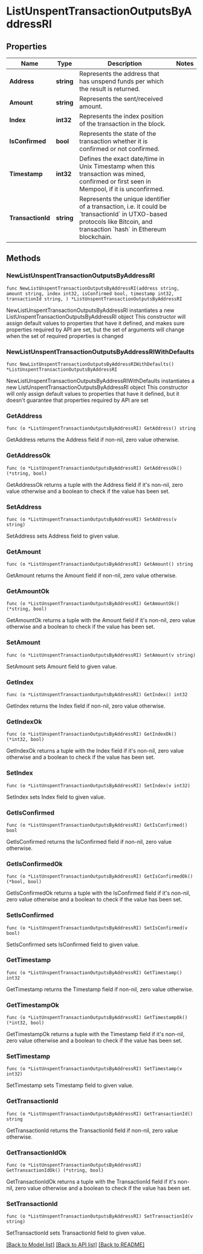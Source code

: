 # ListUnspentTransactionOutputsByAddressRI

## Properties

Name | Type | Description | Notes
------------ | ------------- | ------------- | -------------
**Address** | **string** | Represents the address that has unspend funds per which the result is returned. | 
**Amount** | **string** | Represents the sent/received amount. | 
**Index** | **int32** | Represents the index position of the transaction in the block. | 
**IsConfirmed** | **bool** | Represents the state of the transaction whether it is confirmed or not confirmed. | 
**Timestamp** | **int32** | Defines the exact date/time in Unix Timestamp when this transaction was mined, confirmed or first seen in Mempool, if it is unconfirmed. | 
**TransactionId** | **string** | Represents the unique identifier of a transaction, i.e. it could be &#x60;transactionId&#x60; in UTXO-based protocols like Bitcoin, and transaction &#x60;hash&#x60; in Ethereum blockchain. | 

## Methods

### NewListUnspentTransactionOutputsByAddressRI

`func NewListUnspentTransactionOutputsByAddressRI(address string, amount string, index int32, isConfirmed bool, timestamp int32, transactionId string, ) *ListUnspentTransactionOutputsByAddressRI`

NewListUnspentTransactionOutputsByAddressRI instantiates a new ListUnspentTransactionOutputsByAddressRI object
This constructor will assign default values to properties that have it defined,
and makes sure properties required by API are set, but the set of arguments
will change when the set of required properties is changed

### NewListUnspentTransactionOutputsByAddressRIWithDefaults

`func NewListUnspentTransactionOutputsByAddressRIWithDefaults() *ListUnspentTransactionOutputsByAddressRI`

NewListUnspentTransactionOutputsByAddressRIWithDefaults instantiates a new ListUnspentTransactionOutputsByAddressRI object
This constructor will only assign default values to properties that have it defined,
but it doesn't guarantee that properties required by API are set

### GetAddress

`func (o *ListUnspentTransactionOutputsByAddressRI) GetAddress() string`

GetAddress returns the Address field if non-nil, zero value otherwise.

### GetAddressOk

`func (o *ListUnspentTransactionOutputsByAddressRI) GetAddressOk() (*string, bool)`

GetAddressOk returns a tuple with the Address field if it's non-nil, zero value otherwise
and a boolean to check if the value has been set.

### SetAddress

`func (o *ListUnspentTransactionOutputsByAddressRI) SetAddress(v string)`

SetAddress sets Address field to given value.


### GetAmount

`func (o *ListUnspentTransactionOutputsByAddressRI) GetAmount() string`

GetAmount returns the Amount field if non-nil, zero value otherwise.

### GetAmountOk

`func (o *ListUnspentTransactionOutputsByAddressRI) GetAmountOk() (*string, bool)`

GetAmountOk returns a tuple with the Amount field if it's non-nil, zero value otherwise
and a boolean to check if the value has been set.

### SetAmount

`func (o *ListUnspentTransactionOutputsByAddressRI) SetAmount(v string)`

SetAmount sets Amount field to given value.


### GetIndex

`func (o *ListUnspentTransactionOutputsByAddressRI) GetIndex() int32`

GetIndex returns the Index field if non-nil, zero value otherwise.

### GetIndexOk

`func (o *ListUnspentTransactionOutputsByAddressRI) GetIndexOk() (*int32, bool)`

GetIndexOk returns a tuple with the Index field if it's non-nil, zero value otherwise
and a boolean to check if the value has been set.

### SetIndex

`func (o *ListUnspentTransactionOutputsByAddressRI) SetIndex(v int32)`

SetIndex sets Index field to given value.


### GetIsConfirmed

`func (o *ListUnspentTransactionOutputsByAddressRI) GetIsConfirmed() bool`

GetIsConfirmed returns the IsConfirmed field if non-nil, zero value otherwise.

### GetIsConfirmedOk

`func (o *ListUnspentTransactionOutputsByAddressRI) GetIsConfirmedOk() (*bool, bool)`

GetIsConfirmedOk returns a tuple with the IsConfirmed field if it's non-nil, zero value otherwise
and a boolean to check if the value has been set.

### SetIsConfirmed

`func (o *ListUnspentTransactionOutputsByAddressRI) SetIsConfirmed(v bool)`

SetIsConfirmed sets IsConfirmed field to given value.


### GetTimestamp

`func (o *ListUnspentTransactionOutputsByAddressRI) GetTimestamp() int32`

GetTimestamp returns the Timestamp field if non-nil, zero value otherwise.

### GetTimestampOk

`func (o *ListUnspentTransactionOutputsByAddressRI) GetTimestampOk() (*int32, bool)`

GetTimestampOk returns a tuple with the Timestamp field if it's non-nil, zero value otherwise
and a boolean to check if the value has been set.

### SetTimestamp

`func (o *ListUnspentTransactionOutputsByAddressRI) SetTimestamp(v int32)`

SetTimestamp sets Timestamp field to given value.


### GetTransactionId

`func (o *ListUnspentTransactionOutputsByAddressRI) GetTransactionId() string`

GetTransactionId returns the TransactionId field if non-nil, zero value otherwise.

### GetTransactionIdOk

`func (o *ListUnspentTransactionOutputsByAddressRI) GetTransactionIdOk() (*string, bool)`

GetTransactionIdOk returns a tuple with the TransactionId field if it's non-nil, zero value otherwise
and a boolean to check if the value has been set.

### SetTransactionId

`func (o *ListUnspentTransactionOutputsByAddressRI) SetTransactionId(v string)`

SetTransactionId sets TransactionId field to given value.



[[Back to Model list]](../README.md#documentation-for-models) [[Back to API list]](../README.md#documentation-for-api-endpoints) [[Back to README]](../README.md)


